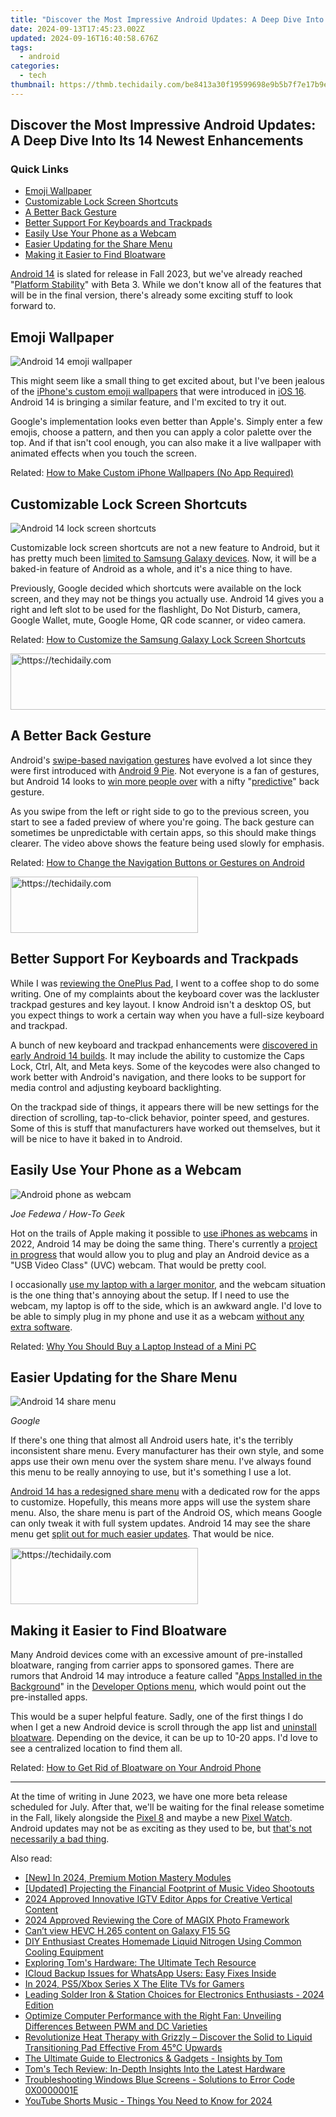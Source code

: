 ```yaml
---
title: "Discover the Most Impressive Android Updates: A Deep Dive Into Its 14 Newest Enhancements"
date: 2024-09-13T17:45:23.002Z
updated: 2024-09-16T16:40:58.676Z
tags:
  - android
categories:
  - tech
thumbnail: https://thmb.techidaily.com/be8413a30f19599698e9b5b7f7e17b9eb5081fbfdcc13de42954a869c3e7944e.png
---
```


## Discover the Most Impressive Android Updates: A Deep Dive Into Its 14 Newest Enhancements

### Quick Links

* [Emoji Wallpaper](https://activate-lock.techidaily.com/iphone-11-pro-icloud-activation-lock-bypass-by-drfone-ios/)
* [Customizable Lock Screen Shortcuts](https://hardware-help.techidaily.com/toms-tech-reviews-in-depth-analysis-of-cutting-edge-electronics/)
* [A Better Back Gesture](https://facebook-video-footage.techidaily.com/new-understanding-the-algorithm-maximizing-earning-potential-on-youtube/)
* [Better Support For Keyboards and Trackpads](https://some-knowledge.techidaily.com/gopro-hero5-black-vs-yi-4k-the-best-action-cameras-battle-in-23-for-2024/)
* [Easily Use Your Phone as a Webcam](https://android-unlock.techidaily.com/in-2024-how-to-unlock-huawei-p60-pin-codepattern-lockpassword-by-drfone-android/)
* [Easier Updating for the Share Menu](https://remote-screen-capture.techidaily.com/new-in-2024-echo-enthusiasts-emporium-obtain-and-review-sound-files/)
* [Making it Easier to Find Bloatware](https://fox-hovers.techidaily.com/new-in-2024-essential-websites-to-drive-youtube-engagement/)

[Android 14](https://mondly-stories.techidaily.com/beginners-pathway-to-russian-currency-terminology/) is slated for release in Fall 2023, but we've already reached "[Platform Stability](https://tech-haven.techidaily.com/scripted-escapades-your-path-to-interactive-storytelling/)" with Beta 3\. While we don't know all of the features that will be in the final version, there's already some exciting stuff to look forward to.

##  Emoji Wallpaper

![Android 14 emoji wallpaper](https://static1.howtogeekimages.com/wordpress/wp-content/uploads/2023/06/emoji-wallpaper.jpg) 

 This might seem like a small thing to get excited about, but I've been jealous of the [iPhone's custom emoji wallpapers](https://fox-blue.techidaily.com/new-essential-tips-for-creating-videos-with-windows-8-moviemaker-for-2024/) that were introduced in [iOS 16](https://facebook-video-footage.techidaily.com/2024-approved-youtubes-top-12-choices-in-gamers-introductory-videos-freepaid/). Android 14 is bringing a similar feature, and I'm excited to try it out.

 Google's implementation looks even better than Apple's. Simply enter a few emojis, choose a pattern, and then you can apply a color palette over the top. And if that isn't cool enough, you can also make it a live wallpaper with animated effects when you touch the screen.

Related: [How to Make Custom iPhone Wallpapers (No App Required)](https://fox-blue.techidaily.com/new-essential-tips-for-creating-videos-with-windows-8-moviemaker-for-2024/) 

##  Customizable Lock Screen Shortcuts

![Android 14 lock screen shortcuts](https://static1.howtogeekimages.com/wordpress/wp-content/uploads/2023/06/2023-06-09_15-19-10.jpg) 

 Customizable lock screen shortcuts are not a new feature to Android, but it has pretty much been [limited to Samsung Galaxy devices](https://hardware-help.techidaily.com/1722962740745-download-drivers-for-canon-mf8500c-printer-compatible-with-windows-7-81-and-10/). Now, it will be a baked-in feature of Android as a whole, and it's a nice thing to have.

 Previously, Google decided which shortcuts were available on the lock screen, and they may not be things you actually use. Android 14 gives you a right and left slot to be used for the flashlight, Do Not Disturb, camera, Google Wallet, mute, Google Home, QR code scanner, or video camera.

Related: [How to Customize the Samsung Galaxy Lock Screen Shortcuts](https://hardware-help.techidaily.com/1722962740745-download-drivers-for-canon-mf8500c-printer-compatible-with-windows-7-81-and-10/) 

<!-- affiliate ads begin -->
<a href="https://ephamedtechinc.pxf.io/c/5597632/2137208/26400" target="_top" id="2137208">
  <img src="//a.impactradius-go.com/display-ad/26400-2137208" border="0" alt="https://techidaily.com" width="728" height="90"/>
</a>
<img height="0" width="0" src="https://ephamedtechinc.pxf.io/i/5597632/2137208/26400" style="position:absolute;visibility:hidden;" border="0" />
<!-- affiliate ads end -->

##  A Better Back Gesture

 Android's [swipe-based navigation gestures](https://some-techniques.techidaily.com/in-2024-innovation-unveiled-the-complete-moto-z2-review/) have evolved a lot since they were first introduced with [Android 9 Pie](https://facebook-video-content.techidaily.com/powerful-tactics-leveraging-youtube-links-for-fb-exposure/). Not everyone is a fan of gestures, but Android 14 looks to [win more people over](https://instagram-video-recordings.techidaily.com/updated-2024-approved-captivating-clips-transforming-footage-vertically-in-final-cut-x/) with a nifty "[predictive](https://developer.android.com/about/versions/14/features/predictive-back)" back gesture.

 As you swipe from the left or right side to go to the previous screen, you start to see a faded preview of where you're going. The back gesture can sometimes be unpredictable with certain apps, so this should make things clearer. The video above shows the feature being used slowly for emphasis.

Related: [How to Change the Navigation Buttons or Gestures on Android](https://some-techniques.techidaily.com/in-2024-innovation-unveiled-the-complete-moto-z2-review/) 

<!-- affiliate ads begin -->
<a href="https://wigfever.sjv.io/c/5597632/2005183/22899" target="_top" id="2005183">
  <img src="//a.impactradius-go.com/display-ad/22899-2005183" border="0" alt="https://techidaily.com" width="300" height="90"/>
</a>
<img height="0" width="0" src="https://wigfever.sjv.io/i/5597632/2005183/22899" style="position:absolute;visibility:hidden;" border="0" />
<!-- affiliate ads end -->

##  Better Support For Keyboards and Trackpads

 While I was [reviewing the OnePlus Pad](https://graphic-issues.techidaily.com/expertise-meets-simplicity-effortless-graphic-driver-update-on-windows-os/), I went to a coffee shop to do some writing. One of my complaints about the keyboard cover was the lackluster trackpad gestures and key layout. I know Android isn't a desktop OS, but you expect things to work a certain way when you have a full-size keyboard and trackpad.

 A bunch of new keyboard and trackpad enhancements were [discovered in early Android 14 builds](https://www.xda-developers.com/android-14-improved-keyboard-support/?newsletter%5Fpopup=1). It may include the ability to customize the Caps Lock, Ctrl, Alt, and Meta keys. Some of the keycodes were also changed to work better with Android's navigation, and there looks to be support for media control and adjusting keyboard backlighting.

 On the trackpad side of things, it appears there will be new settings for the direction of scrolling, tap-to-click behavior, pointer speed, and gestures. Some of this is stuff that manufacturers have worked out themselves, but it will be nice to have it baked in to Android.

##  Easily Use Your Phone as a Webcam

![Android phone as webcam](https://static1.howtogeekimages.com/wordpress/wp-content/uploads/2023/06/IMG20230609162313-1.jpg) 

_Joe Fedewa / How-To Geek_

 Hot on the trails of Apple making it possible to [use iPhones as webcams](https://dvd-bd.techidaily.com/diy-tutorial-transform-your-mp4-videos-into-a-professional-costless-dvd-with-ease/) in 2022, Android 14 may be doing the same thing. There's currently a [project in progress](https://android-review.googlesource.com/c/platform/system/sepolicy/+/2410788) that would allow you to plug and play an Android device as a "USB Video Class" (UVC) webcam. That would be pretty cool.

 I occasionally [use my laptop with a larger monitor](https://android-unlock.techidaily.com/how-to-unlock-huawei-p60-phone-pattern-lock-without-factory-reset-by-drfone-android/), and the webcam situation is the one thing that's annoying about the setup. If I need to use the webcam, my laptop is off to the side, which is an awkward angle. I'd love to be able to simply plug in my phone and use it as a webcam [without any extra software](https://win11-tips.techidaily.com/boosted-efficiency-expert-tips-for-optimizing-bar-use/).

Related: [Why You Should Buy a Laptop Instead of a Mini PC](https://android-unlock.techidaily.com/how-to-unlock-huawei-p60-phone-pattern-lock-without-factory-reset-by-drfone-android/) 

##  Easier Updating for the Share Menu

![Android 14 share menu](https://static1.howtogeekimages.com/wordpress/wp-content/uploads/2023/06/2023-06-09_16-14-10.jpg) 

_Google_

 If there's one thing that almost all Android users hate, it's the terribly inconsistent share menu. Every manufacturer has their own style, and some apps use their own menu over the system share menu. I've always found this menu to be really annoying to use, but it's something I use a lot.

[Android 14 has a redesigned share menu](https://unlock-android.techidaily.com/how-to-remove-forgotten-pin-of-your-zte-axon-40-lite-by-drfone-android/) with a dedicated row for the apps to customize. Hopefully, this means more apps will use the system share menu. Also, the share menu is part of the Android OS, which means Google can only tweak it with full system updates. Android 14 may see the share menu get [split out for much easier updates](https://www.xda-developers.com/android-14-could-bring-a-more-consistent-share-menu/). That would be nice.

<!-- affiliate ads begin -->
<a href="https://aligracehair.sjv.io/c/5597632/2115946/19272" target="_top" id="2115946">
  <img src="//a.impactradius-go.com/display-ad/19272-2115946" border="0" alt="https://techidaily.com" width="300" height="90"/>
</a>
<img height="0" width="0" src="https://aligracehair.sjv.io/i/5597632/2115946/19272" style="position:absolute;visibility:hidden;" border="0" />
<!-- affiliate ads end -->

##  Making it Easier to Find Bloatware

 Many Android devices come with an excessive amount of pre-installed bloatware, ranging from carrier apps to sponsored games. There are rumors that Android 14 may introduce a feature called "[Apps Installed in the Background](https://twitter.com/MishaalRahman/status/1590757745447571457)" in the [Developer Options menu](https://youtube-docs.techidaily.com/approved-decode-your-youtube-preferences-with-these-6-fan-favorite-questionnaires/), which would point out the pre-installed apps.

 This would be a super helpful feature. Sadly, one of the first things I do when I get a new Android device is scroll through the app list and [uninstall bloatware](https://extra-approaches.techidaily.com/2024-approved-musical-alchemy-transforming-previews-into-memories/). Depending on the device, it can be up to 10-20 apps. I'd love to see a centralized location to find them all.

Related: [How to Get Rid of Bloatware on Your Android Phone](https://extra-approaches.techidaily.com/2024-approved-musical-alchemy-transforming-previews-into-memories/) 

---

 At the time of writing in June 2023, we have one more beta release scheduled for July. After that, we'll be waiting for the final release sometime in the Fall, likely alongside the [Pixel 8](https://www.reviewgeek.com/148228/googles-pixel-8-pro-could-gain-a-curious-new-sensor/) and maybe a new [Pixel Watch](https://facebook-video-recording.techidaily.com/repair-glitches-in-instagram-likescomments-for-2024/). Android updates may not be as exciting as they used to be, but [that's not necessarily a bad thing](https://extra-support.techidaily.com/in-2024-pro-camera-addons-buyers-insider-guide/).

<ins class="adsbygoogle"
     style="display:block"
     data-ad-format="autorelaxed"
     data-ad-client="ca-pub-7571918770474297"
     data-ad-slot="1223367746"></ins>

<ins class="adsbygoogle"
     style="display:block"
     data-ad-client="ca-pub-7571918770474297"
     data-ad-slot="8358498916"
     data-ad-format="auto"
     data-full-width-responsive="true"></ins>

<span class="atpl-alsoreadstyle">Also read:</span>
<div><ul>
<li><a href="https://fox-blue.techidaily.com/new-in-2024-premium-motion-mastery-modules/"><u>[New] In 2024, Premium Motion Mastery Modules</u></a></li>
<li><a href="https://extra-skills.techidaily.com/updated-projecting-the-financial-footprint-of-music-video-shootouts/"><u>[Updated] Projecting the Financial Footprint of Music Video Shootouts</u></a></li>
<li><a href="https://instagram-clips.techidaily.com/2024-approved-innovative-igtv-editor-apps-for-creative-vertical-content/"><u>2024 Approved Innovative IGTV Editor Apps for Creative Vertical Content</u></a></li>
<li><a href="https://fox-access.techidaily.com/2024-approved-reviewing-the-core-of-magix-photo-framework/"><u>2024 Approved Reviewing the Core of MAGIX Photo Framework</u></a></li>
<li><a href="https://phone-solutions.techidaily.com/cant-view-hevc-h265-content-on-galaxy-f15-5g-by-aiseesoft-video-converter-play-hevc-video-on-android/"><u>Can’t view HEVC H.265 content on Galaxy F15 5G</u></a></li>
<li><a href="https://hardware-tips.techidaily.com/diy-enthusiast-creates-homemade-liquid-nitrogen-using-common-cooling-equipment/"><u>DIY Enthusiast Creates Homemade Liquid Nitrogen Using Common Cooling Equipment</u></a></li>
<li><a href="https://hardware-tips.techidaily.com/exploring-toms-hardware-the-ultimate-tech-resource/"><u>Exploring Tom's Hardware: The Ultimate Tech Resource</u></a></li>
<li><a href="https://fox-that.techidaily.com/1721458778440-icloud-backup-issues-for-whatsapp-users-easy-fixes-inside/"><u>ICloud Backup Issues for WhatsApp Users: Easy Fixes Inside</u></a></li>
<li><a href="https://extra-approaches.techidaily.com/in-2024-ps5xbox-series-x-the-elite-tvs-for-gamers/"><u>In 2024, PS5/Xbox Series X The Elite TVs for Gamers</u></a></li>
<li><a href="https://hardware-tips.techidaily.com/leading-solder-iron-and-station-choices-for-electronics-enthusiasts-2024-edition/"><u>Leading Solder Iron & Station Choices for Electronics Enthusiasts - 2024 Edition</u></a></li>
<li><a href="https://hardware-tips.techidaily.com/optimize-computer-performance-with-the-right-fan-unveiling-differences-between-pwm-and-dc-varieties/"><u>Optimize Computer Performance with the Right Fan: Unveiling Differences Between PWM and DC Varieties</u></a></li>
<li><a href="https://hardware-tips.techidaily.com/revolutionize-heat-therapy-with-grizzly-discover-the-solid-to-liquid-transitioning-pad-effective-from-45c-upwards/"><u>Revolutionize Heat Therapy with Grizzly – Discover the Solid to Liquid Transitioning Pad Effective From 45°C Upwards</u></a></li>
<li><a href="https://hardware-tips.techidaily.com/the-ultimate-guide-to-electronics-and-gadgets-insights-by-tom/"><u>The Ultimate Guide to Electronics & Gadgets - Insights by Tom</u></a></li>
<li><a href="https://hardware-tips.techidaily.com/toms-tech-review-in-depth-insights-into-the-latest-hardware/"><u>Tom's Tech Review: In-Depth Insights Into the Latest Hardware</u></a></li>
<li><a href="https://blue-screen-error.techidaily.com/troubleshooting-windows-blue-screens-solutions-to-error-code-0x0000001e/"><u>Troubleshooting Windows Blue Screens - Solutions to Error Code 0X0000001E</u></a></li>
<li><a href="https://facebook-video-footage.techidaily.com/youtube-shorts-music-things-you-need-to-know-for-2024/"><u>YouTube Shorts Music - Things You Need to Know for 2024</u></a></li>
</ul></div>

